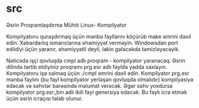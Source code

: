 # src 
Əsrin Proqramlaşdırma Mühiti Linux- Kompilyator

Kompilyatoru quraşdırmaq üçün mənbə fayllarını köçürüb make əmrini daxil edin. Xəbərdarlıq ismarıclarına
əhəmiyyət verməyin. Windowsdan port edildiyi üçün yaranır, əhəmiyyətli deyil, lakin gələcəkdə təmizləyəcəyik.

Nəticədə işçi qovluqda cmpl adlı proqram - kompilyator yaranacaq. Əsrin dilində tərtib etdiyiniz proqramı prg.esr adlı faylda yadda saxlayın. Kompilyatoru işə salmaq üçün ./cmpl əmrini daxil edin. Kompilyator prg.esr mənbə faylını (bu fayl kompilyator yerləşən qovluqda olmalıdır) kompilyasiya edəcək və səhvlər barəsində məlumat verəcək. Əgər səhv yoxdursa kompilyator prg.esr_bin adlı ikili fayl genersiya edəcək. Bu faylı icra etmək üçün  əsrin icraçısı tələb olunur.

